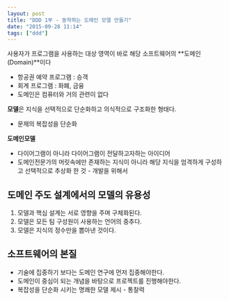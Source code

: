 ```yaml
---
layout: post
title: "DDD 1부 - 동작하는 도메인 모델 만들기"
date: "2015-09-28 11:14"
tags: ["ddd"]
---
```


사용자가 프로그램을 사용하는 대상 영역이 바로 해당 소프트웨어의 **도메인(Domain)**이다

- 항공권 예약 프로그램 : 승객
- 회계 프로그램 : 화폐, 금융
- 도메인은 컴퓨터와 거의 관련이 없다

**모델**은 지식을 선택적으로 단순화하고 의식적으로 구조화한 형태다.

- 문제의 복잡성을 단순화

**도메인모델**

- 다이어그램이 아니라 다이어그램이 전달하고자하는 아이디어
- 도메인전문가의 머릿속에만 존재하는 지식이 아니라 해당 지식을 엄격하게 구성하고 선택적으로 추상화 한 것 - 개발을 위해서

## 도메인 주도 설계에서의 모델의 유용성

1. 모델과 핵심 설계는 서로 영향을 주며 구체화된다.
2. 모델은 모든 팀 구성원이 사용하는 언어의 중추다.
3. 모델은 지식의 정수만을 뽑아낸 것이다.

## 소프트웨어의 본질

- 기술에 집중하기 보다는 도메인 연구에 먼저 집중해야한다.
- 도메인이 중심이 되는 개념을 바탕으로 프로젝트를 진행해야한다.
- 복잡성을 단순화 시키는 명쾌한 모델 제시 - 통찰력
